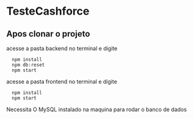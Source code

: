 # TesteCashforce

## Apos clonar o projeto

acesse a pasta backend no terminal e digite
```shell
  npm install
  npm db:reset
  npm start
```

acesse a pasta frontend no terminal e digite
```shell
  npm install
  npm start
```

Necessita O MySQL instalado na maquina para rodar o banco de dados